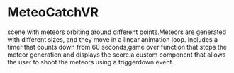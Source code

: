 # MeteoCatchVR
scene with meteors orbiting around different points.Meteors are generated with different sizes, and they move in a linear animation loop. includes a timer that counts down from 60 seconds,game over function that stops the meteor generation and displays the score.a custom component that allows the user to shoot the meteors using a triggerdown event.

